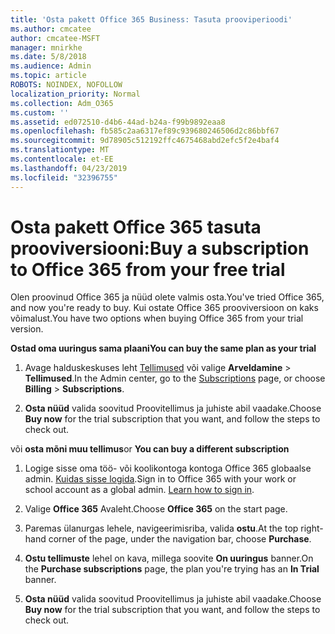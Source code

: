 ```yaml
---
title: 'Osta pakett Office 365 Business: Tasuta prooviperioodi'
ms.author: cmcatee
author: cmcatee-MSFT
manager: mnirkhe
ms.date: 5/8/2018
ms.audience: Admin
ms.topic: article
ROBOTS: NOINDEX, NOFOLLOW
localization_priority: Normal
ms.collection: Adm_O365
ms.custom: ''
ms.assetid: ed072510-d4b6-44ad-b24a-f99b9892eaa8
ms.openlocfilehash: fb585c2aa6317ef89c939680246506d2c86bbf67
ms.sourcegitcommit: 9d78905c512192ffc4675468abd2efc5f2e4baf4
ms.translationtype: MT
ms.contentlocale: et-EE
ms.lasthandoff: 04/23/2019
ms.locfileid: "32396755"
---
```

# <a name="buy-a-subscription-to-office-365-from-your-free-trial"></a><span data-ttu-id="ea91e-102">Osta pakett Office 365 tasuta prooviversiooni:</span><span class="sxs-lookup"><span data-stu-id="ea91e-102">Buy a subscription to Office 365 from your free trial</span></span>

<span data-ttu-id="ea91e-103">Olen proovinud Office 365 ja nüüd olete valmis osta.</span><span class="sxs-lookup"><span data-stu-id="ea91e-103">You've tried Office 365, and now you're ready to buy.</span></span> <span data-ttu-id="ea91e-104">Kui ostate Office 365 prooviversioon on kaks võimalust.</span><span class="sxs-lookup"><span data-stu-id="ea91e-104">You have two options when buying Office 365 from your trial version.</span></span>
  
 <span data-ttu-id="ea91e-105">**Ostad oma uuringus sama plaani**</span><span class="sxs-lookup"><span data-stu-id="ea91e-105">**You can buy the same plan as your trial**</span></span>
  
1. <span data-ttu-id="ea91e-106">Avage halduskeskuses leht [Tellimused](https://go.microsoft.com/fwlink/p/?linkid=842054) või valige **Arveldamine** \> **Tellimused**.</span><span class="sxs-lookup"><span data-stu-id="ea91e-106">In the Admin center, go to the [Subscriptions](https://go.microsoft.com/fwlink/p/?linkid=842054) page, or choose **Billing** \> **Subscriptions**.</span></span>
    
2. <span data-ttu-id="ea91e-107">**Osta nüüd** valida soovitud Proovitellimus ja juhiste abil vaadake.</span><span class="sxs-lookup"><span data-stu-id="ea91e-107">Choose **Buy now** for the trial subscription that you want, and follow the steps to check out.</span></span> 
    
<span data-ttu-id="ea91e-108">või **osta mõni muu tellimus**</span><span class="sxs-lookup"><span data-stu-id="ea91e-108">or **You can buy a different subscription**</span></span>
  
1. <span data-ttu-id="ea91e-109">Logige sisse oma töö- või koolikontoga kontoga Office 365 globaalse admin. [Kuidas sisse logida](https://support.office.com/article/e9eb7d51-5430-4929-91ab-6157c5a050b4).</span><span class="sxs-lookup"><span data-stu-id="ea91e-109">Sign in to Office 365 with your work or school account as a global admin. [Learn how to sign in](https://support.office.com/article/e9eb7d51-5430-4929-91ab-6157c5a050b4).</span></span>
    
2. <span data-ttu-id="ea91e-110">Valige **Office 365** Avaleht.</span><span class="sxs-lookup"><span data-stu-id="ea91e-110">Choose **Office 365** on the start page.</span></span> 
    
3. <span data-ttu-id="ea91e-111">Paremas ülanurgas lehele, navigeerimisriba, valida **ostu**.</span><span class="sxs-lookup"><span data-stu-id="ea91e-111">At the top right-hand corner of the page, under the navigation bar, choose **Purchase**.</span></span>
    
4. <span data-ttu-id="ea91e-112">**Ostu tellimuste** lehel on kava, millega soovite **On uuringus** banner.</span><span class="sxs-lookup"><span data-stu-id="ea91e-112">On the **Purchase subscriptions** page, the plan you're trying has an **In Trial** banner.</span></span> 
    
5. <span data-ttu-id="ea91e-113">**Osta nüüd** valida soovitud Proovitellimus ja juhiste abil vaadake.</span><span class="sxs-lookup"><span data-stu-id="ea91e-113">Choose **Buy now** for the trial subscription that you want, and follow the steps to check out.</span></span> 
    

